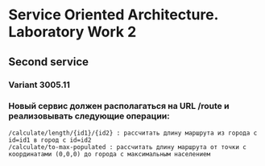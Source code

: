 # Service Oriented Architecture. Laboratory Work 2

## Second service

### Variant 3005.11

### Новый сервис должен располагаться на URL /route и реализовывать следующие операции:
```
/calculate/length/{id1}/{id2} : рассчитать длину маршрута из города с id=id1 в город с id=id2
/calculate/to-max-populated : рассчитать длину маршрута от точки с координатами (0,0,0) до города с максимальным населением
```